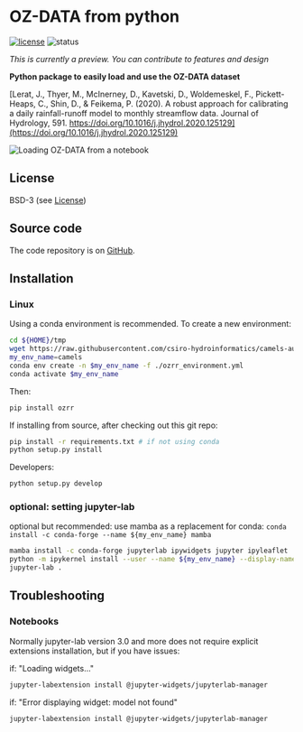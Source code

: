 # OZ-DATA from python

[![license](https://img.shields.io/badge/license-BSD-blue.svg)](https://github.com/csiro-hydroinformatics/camels-aus-py/blob/master/LICENSE) ![status](https://img.shields.io/badge/status-alpha-orange.svg) 

_This is currently a preview. You can contribute to features and design_

<!-- master: [![Build status - master](https://ci.appveyor.com/api/projects/status/vmwq7xarxxj8s564/branch/master?svg=true)](https://ci.appveyor.com/project/jmp75/camels-aus-py/branch/master) testing: [![Build status - devel](https://ci.appveyor.com/api/projects/status/vmwq7xarxxj8s564/branch/testing?svg=true)](https://ci.appveyor.com/project/jmp75/camels-aus-py/branch/testing) -->

**Python package to easily load and use the OZ-DATA dataset**

[Lerat, J., Thyer, M., McInerney, D., Kavetski, D., Woldemeskel, F., Pickett-Heaps, C., Shin, D., & Feikema, P. (2020). A robust approach for calibrating a daily rainfall-runoff model to monthly streamflow data. Journal of Hydrology, 591. https://doi.org/10.1016/j.jhydrol.2020.125129](https://doi.org/10.1016/j.jhydrol.2020.125129)

![Loading OZ-DATA from a notebook](./img/rapid_camels_load.png "Loading OZ-DATA from a notebook")

## License

BSD-3 (see [License](https://github.com/csiro-hydroinformatics/camels-aus-py/blob/master/LICENSE))

## Source code

The code repository is on [GitHub](https://github.com/csiro-hydroinformatics/camels-aus-py).

## Installation

### Linux

Using a conda environment is recommended. To create a new environment:

```bash
cd ${HOME}/tmp
wget https://raw.githubusercontent.com/csiro-hydroinformatics/camels-aus-py/main/configs/ozrr_environment.yml
my_env_name=camels
conda env create -n $my_env_name -f ./ozrr_environment.yml
conda activate $my_env_name 
```

Then:

```sh
pip install ozrr
```

If installing from source, after checking out this git repo:

```sh
pip install -r requirements.txt # if not using conda
python setup.py install
```

Developers:

```sh
python setup.py develop
```

### optional: setting jupyter-lab

optional but recommended: use mamba as a replacement for conda: `conda install -c conda-forge --name ${my_env_name} mamba`

```sh
mamba install -c conda-forge jupyterlab ipywidgets jupyter ipyleaflet
python -m ipykernel install --user --name ${my_env_name} --display-name "CAMELS"
jupyter-lab .
```

## Troubleshooting

### Notebooks

Normally jupyter-lab version 3.0 and more does not require explicit extensions installation, but if you have issues:

if: "Loading widgets..."

```sh
jupyter-labextension install @jupyter-widgets/jupyterlab-manager
```

if: "Error displaying widget: model not found"

```sh
jupyter-labextension install @jupyter-widgets/jupyterlab-manager
```

